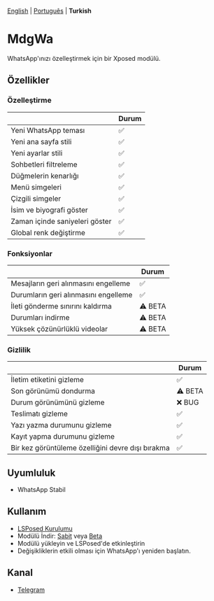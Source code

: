 [English](../README.md) | [Português](./README_PTBR.md) | **Turkish**

# MdgWa

WhatsApp'ınızı özelleştirmek için bir Xposed modülü.

## Özellikler

### Özelleştirme

|  | Durum |
| ------------- | ------------- |
| Yeni WhatsApp teması | ✅ |
| Yeni ana sayfa stili | ✅ |
| Yeni ayarlar stili | ✅ |
| Sohbetleri filtreleme | ✅ |
| Düğmelerin kenarlığı | ✅ |
| Menü simgeleri | ✅ |
| Çizgili simgeler | ✅ |
| İsim ve biyografi göster | ✅ |
| Zaman içinde saniyeleri göster | ✅ |
| Global renk değiştirme | ✅ |


### Fonksiyonlar

|  | Durum |
| ------------- | ------------- |
| Mesajların geri alınmasını engelleme | ✅ |
| Durumların geri alınmasını engelleme | ✅ |
| İleti gönderme sınırını kaldırma | ⚠️ BETA |
| Durumları indirme | ⚠️ BETA |
| Yüksek çözünürlüklü videolar | ⚠️ BETA |

### Gizlilik

|  | Durum |
| ------------- | ------------- |
| İletim etiketini gizleme | ✅ |
| Son görünümü dondurma | ⚠️ BETA |
| Durum görünümünü gizleme | ❌ BUG |
| Teslimatı gizleme | ✅ |
| Yazı yazma durumunu gizleme | ✅ |
| Kayıt yapma durumunu gizleme | ✅ |
| Bir kez görüntüleme özelliğini devre dışı bırakma | ✅ |

## Uyumluluk

- WhatsApp Stabil

## Kullanım

- [LSPosed Kurulumu](https://github.com/LSPosed/LSPosed)
- Modülü İndir: [Sabit](https://github.com/ItsMadruga/MdgWa/releases/latest) veya [Beta](https://github.com/ItsMadruga/MdgWa/actions)
- Modülü yükleyin ve LSPosed'de etkinleştirin
- Değişikliklerin etkili olması için WhatsApp'ı yeniden başlatın.

## Kanal

- [Telegram](https://t.me/mdgwamodule)

